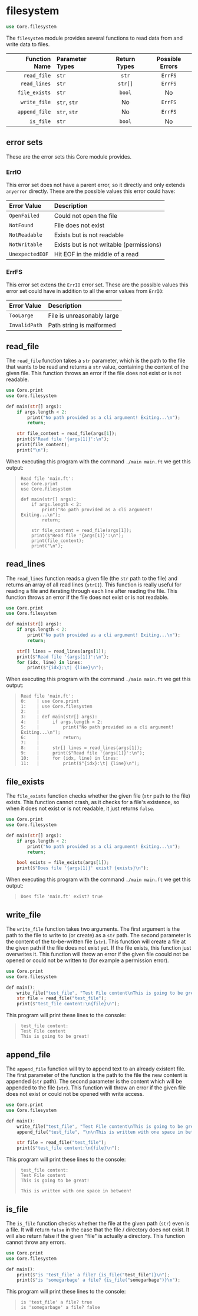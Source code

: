 # filesystem

```rs
use Core.filesystem
```

The `filesystem` module provides several functions to read data from and write data to files.

| Function Name | Parameter Types | Return Types | Possible Errors |
|--------------:|:----------------|:------------:|:---------------:|
| `read_file`   | `str`           | `str`        | `ErrFS`         |
| `read_lines`  | `str`           | `str[]`      | `ErrFS`         |
| `file_exists` | `str`           | `bool`       | No              |
| `write_file`  | `str`, `str`    | No           | `ErrFS`         |
| `append_file` | `str`, `str`    | No           | `ErrFS`         |
| `is_file`     | `str`           | `bool`       | No              |


## error sets

These are the error sets this Core module provides.

### ErrIO

This error set does not have a parent error, so it directly and only extends `anyerror` directly. These are the possible values this error could have:

| Error Value     | Description                              |
|:----------------|:-----------------------------------------|
| `OpenFailed`    | Could not open the file                  |
| `NotFound`      | File does not exist                      |
| `NotReadable`   | Exists but is not readable               |
| `NotWritable`   | Exists but is not writable (permissions) |
| `UnexpectedEOF` | Hit EOF in the middle of a read          |

### ErrFS

This error set extens the `ErrIO` error set. These are the possible values this error set could have in addition to all the error values from `ErrIO`:

| Error Value   | Description                              |
|:--------------|:-----------------------------------------|
| `TooLarge`    | File is unreasonably large               |
| `InvalidPath` | Path string is malformed                 |

## read_file

The `read_file` function takes a `str` parameter, which is the path to the file that wants to be read and returns a `str` value, containing the content of the given file. This function throws an error if the file does not exist or is not readable.

```rs
use Core.print
use Core.filesystem

def main(str[] args):
    if args.length < 2:
        print("No path provided as a cli argument! Exiting...\n");
        return;

    str file_content = read_file(args[1]);
    print($"Read file '{args[1]}':\n");
    print(file_content);
    print("\n");
```

When executing this program with the command `./main main.ft` we get this output:

> ```
> Read file 'main.ft':
> use Core.print
> use Core.filesystem
>
> def main(str[] args):
>     if args.length < 2:
>         print("No path provided as a cli argument! Exiting...\n");
>         return;
>
>     str file_content = read_file(args[1]);
>     print($"Read file '{args[1]}':\n");
>     print(file_content);
>     print("\n");
> ```

## read_lines

The `read_lines` function reads a given file (the `str` path to the file) and returns an array of all read lines (`str[]`). This function is really useful for reading a file and iterating through each line after reading the file. This function throws an error if the file does not exist or is not readable.

```rs
use Core.print
use Core.filesystem

def main(str[] args):
    if args.length < 2:
        print("No path provided as a cli argument! Exiting...\n");
        return;

    str[] lines = read_lines(args[1]);
    print($"Read file '{args[1]}':\n");
    for (idx, line) in lines:
        print($"{idx}:\t| {line}\n");
```

When executing this program with the command `./main main.ft` we get this output:

> ```
> Read file 'main.ft':
> 0:	| use Core.print
> 1:	| use Core.filesystem
> 2:	|
> 3:	| def main(str[] args):
> 4:	|     if args.length < 2:
> 5:	|         print("No path provided as a cli argument! Exiting...\n");
> 6:	|         return;
> 7:	|
> 8:	|     str[] lines = read_lines(args[1]);
> 9:	|     print($"Read file '{args[1]}':\n");
> 10:	|     for (idx, line) in lines:
> 11:	|         print($"{idx}:\t| {line}\n");
> ```

## file_exists

The `file_exists` function checks whether the given file (`str` path to the file) exists. This function cannot crash, as it checks for a file's existence, so when it does not exist or is not readable, it just returns `false`.

```rs
use Core.print
use Core.filesystem

def main(str[] args):
    if args.length < 2:
        print("No path provided as a cli argument! Exiting...\n");
        return;

    bool exists = file_exists(args[1]);
    print($"Does file '{args[1]}' exist? {exists}\n");
```

When executing this program with the command `./main main.ft` we get this output:

> ```
> Does file 'main.ft' exist? true
> ```

## write_file

The `write_file` function takes two arguments. The first argument is the path to the file to write to (or create) as a `str` path. The second parameter is the content of the to-be-written file (`str`). This function will create a file at the given path if the file does not exist yet. If the file exists, this function just overwrites it. This function will throw an error if the given file coould not be opened or could not be written to (for example a permission error).

```rs
use Core.print
use Core.filesystem

def main():
    write_file("test_file", "Test File content\nThis is going to be great!");
    str file = read_file("test_file");
    print($"test_file content:\n{file}\n");
```

This program will print these lines to the console:

> ```
> test_file content:
> Test File content
> This is going to be great!
> ```

## append_file

The `append_file` function will try to append text to an already existent file. The first parameter of the function is the path to the file the new content is appended (`str` path). The second parameter is the content which will be appended to the file (`str`). This function will throw an error if the given file does not exist or could not be opened with write access.

```rs
use Core.print
use Core.filesystem

def main():
    write_file("test_file", "Test File content\nThis is going to be great!");
    append_file("test_file", "\n\nThis is written with one space in between!");

    str file = read_file("test_file");
    print($"test_file content:\n{file}\n");
```

This program will print these lines to the console:

> ```
> test_file content:
> Test File content
> This is going to be great!
>
> This is written with one space in between!
> ```

## is_file

The `is_file` function checks whether the file at the given path (`str`) even is a file. It will return `false` in the case that the file / directory does not exist. It will also return false if the given "file" is actually a directory. This function cannot throw any errors.

```rs
use Core.print
use Core.filesystem

def main():
    print($"is 'test_file' a file? {is_file("test_file")}\n");
    print($"is 'somegarbage' a file? {is_file("somegarbage")}\n");
```

This program will print these lines to the console:

> ```
> is 'test_file' a file? true
> is 'somegarbage' a file? false
> ```
